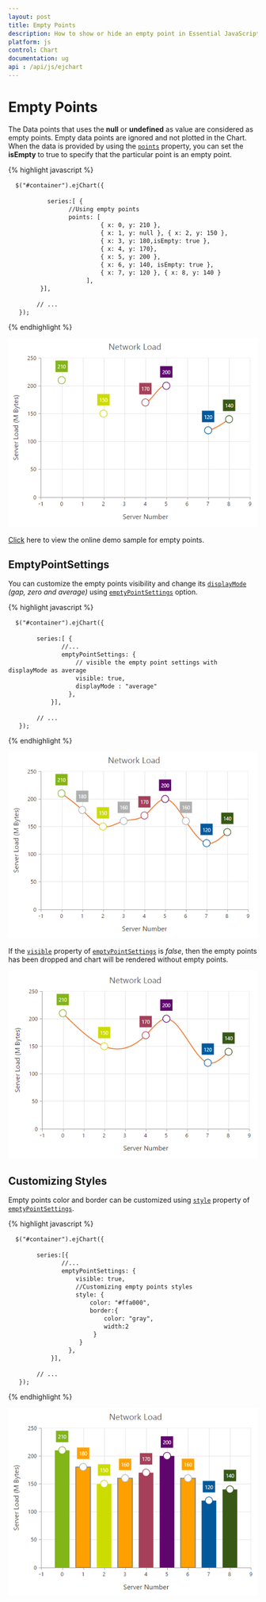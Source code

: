 ```yaml
---
layout: post
title: Empty Points 
description: How to show or hide an empty point in Essential JavaScript Chart.
platform: js
control: Chart
documentation: ug
api : /api/js/ejchart
---
```


# Empty Points 

The Data points that uses the **null** or **undefined** as value are considered as empty points. Empty data points are ignored and not plotted in the Chart. When the data is provided by using the [`points`](../api/ejchart.html#members:series-points) property, you can set the **isEmpty** to true to specify that the particular point is an empty point.

{% highlight javascript %}

      $("#container").ejChart({
                
               series:[ {
                     //Using empty points 
                     points: [
                              { x: 0, y: 210 }, 
                              { x: 1, y: null }, { x: 2, y: 150 },
                              { x: 3, y: 180,isEmpty: true }, 
                              { x: 4, y: 170},
                              { x: 5, y: 200 }, 
                              { x: 6, y: 140, isEmpty: true },
                              { x: 7, y: 120 }, { x: 8, y: 140 } 
                          ],
             }],

            // ...
       });

{% endhighlight %}

![](/js/Chart/Empty-Points_images/Empty-Points_img1.png)


[Click](http://js.syncfusion.com/demos/web/#!/azure/chart/chartcustomization/emptypoints) here to view the online demo sample for empty points.


## EmptyPointSettings

You can customize the empty points visibility and change its [`displayMode`](../api/ejchart.html#members:series-emptyPointSettings-displayMode) *(gap, zero and average)* using [`emptyPointSettings`](../api/ejchart.html#members:series-emptyPointSettings) option.

{% highlight javascript %}

      $("#container").ejChart({
                
            series:[ {
                   //...
                   emptyPointSettings: {
                       // visible the empty point settings with displayMode as average
                       visible: true,
                       displayMode : "average"
                     }, 
                }],

            // ...
       });

{% endhighlight %}

![](/js/Chart/Empty-Points_images/Empty-Points_img2.png)


If the [`visible`](../api/ejchart.html#members:series-emptyPointSettings-visible) property of [`emptyPointSettings`](../api/ejchart.html#members:series-emptyPointSettings) is *false*, then the empty points has been dropped and chart will be rendered without empty points.

![](/js/Chart/Empty-Points_images/Empty-Points_img3.png)

## Customizing Styles

Empty points color and border can be customized using [`style`](../api/ejchart.html#members:series-emptyPointSettings-style) property of [`emptyPointSettings`](../api/ejchart.html#members:series-emptyPointSettings).

{% highlight javascript %}

      $("#container").ejChart({
                
            series:[{
                   //...
                   emptyPointSettings: {
                       visible: true,
                       //Customizing empty points styles
                       style: {
                           color: "#ffa000",
                           border:{
                               color: "gray",
                               width:2
                            }
                        }
                     }, 
                }],

            // ...
       });

{% endhighlight %}

![](/js/Chart/Empty-Points_images/Empty-Points_img4.png)
